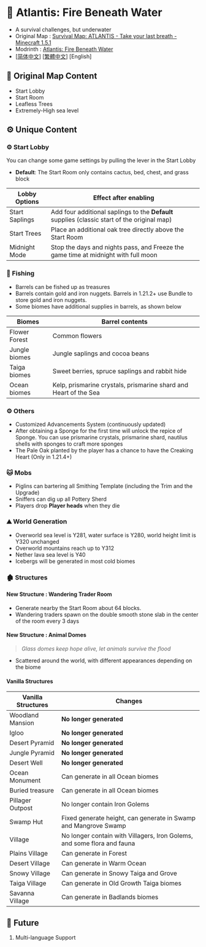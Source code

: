 # 🌊 Atlantis: Fire Beneath Water

- A survival challenges, but underwater
- Original Map : [Survival Map: ATLANTIS - Take your last breath - Minecraft 1.5.1](https://www.planetminecraft.com/project/survival-map-atlantis---take-your-last-breath---minecraft-151/)
- Modrinth : [Atlantis: Fire Beneath Water](https://modrinth.com/datapack/atlantis-firebeneathwater)
- [[简体中文](https://github.com/Mzhuangshao/atlantis/blob/main/README.md)]   [[繁體中文](https://github.com/Mzhuangshao/atlantis/blob/main/README_zh_tw.md)]   [English]

## 🔱 Original Map Content

- Start Lobby
- Start Room
- Leafless Trees
- Extremely-High sea level

## ⚙️ Unique Content

### ⚙️ Start Lobby

You can change some game settings by pulling the lever in the Start Lobby

- **Default**: The Start Room only contains cactus, bed, chest, and grass block

| Lobby Options | Effect after enabling |
|------------|-------------------------------------------------------|
| Start Saplings | Add four additional saplings to the **Default** supplies (classic start of the original map) |
| Start Trees | Place an additional oak tree directly above the Start Room |
| Midnight Mode | Stop the days and nights pass, and Freeze the game time at midnight with full moon |

### 🎣 Fishing

- Barrels can be fished up as treasures
- Barrels contain gold and iron nuggets. Barrels in 1.21.2+ use Bundle to store gold and iron nuggets.
- Some biomes have additional supplies in barrels, as shown below

| Biomes | Barrel contents |
|--------------|----------------------------------|
| Flower Forest | Common flowers |
| Jungle biomes | Jungle saplings and cocoa beans |
| Taiga biomes | Sweet berries, spruce saplings and rabbit hide |
| Ocean biomes | Kelp, prismarine crystals, prismarine shard and Heart of the Sea |

### ⚙️ Others

- Customized Advancements System (continuously updated)
- After obtaining a Sponge for the first time will unlock the repice of Sponge. You can use prismarine crystals, prismarine shard, nautilus shells with sponges to craft more sponges
- The Pale Oak planted by the player has a chance to have the Creaking Heart (Only in 1.21.4+)

### 🐱 Mobs

- Piglins can bartering all Smithing Template (including the Trim and the Upgrade)
- Sniffers can dig up all Pottery Sherd
- Players drop **Player heads** when they die

### ⛰ World Generation

- Overworld sea level is Y281, water surface is Y280, world height limit is Y320 unchanged
- Overworld mountains reach up to Y312
- Nether lava sea level is Y40
- Icebergs will be generated in most cold biomes

### 🏚 Structures

#### New Structure : Wandering Trader Room

- Generate nearby the Start Room about 64 blocks.
- Wandering traders spawn on the double smooth stone slab in the center of the room every 3 days

#### New Structure : Animal Domes

> *Glass domes keep hope alive, let animals survive the flood*

- Scattered around the world, with different appearances depending on the biome

#### Vanilla Structures

| Vanilla Structures | Changes |
|-------------------------------- |---------------------------------------- |
| Woodland Mansion | **No longer generated** |
| Igloo | **No longer generated** |
| Desert Pyramid | **No longer generated** |
| Jungle Pyramid | **No longer generated** |
| Desert Well | **No longer generated** |
| Ocean Monument | Can generate in all Ocean biomes |
| Buried treasure | Can generate in all Ocean biomes |
| Pillager Outpost | No longer contain Iron Golems |
| Swamp Hut | Fixed generate height, can generate in Swamp and Mangrove Swamp |
| Village | No longer contain with Villagers, Iron Golems, and some flora and fauna |
| Plains Village | Can generate in Forest |
| Desert Village | Can generate in Warm Ocean |
| Snowy Village | Can generate in Snowy Taiga and Grove |
| Taiga Village | Can generate in Old Growth Taiga biomes |
| Savanna Village | Can generate in Badlands biomes |

## 🎨 Future

1. Multi-language Support
